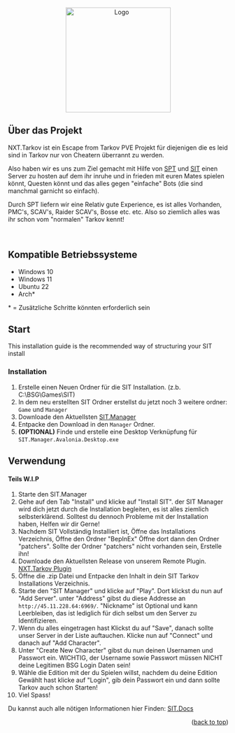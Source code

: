 <a name="readme-top"></a>

<!-- PROJECT LOGO -->
<br />
<div align="center">
  <a>
    <img src="https://github.com/stayintarkov/SIT.Manager.Avalonia/blob/master/SIT.Manager/Assets/sit-logo-5.png?raw=true" alt="Logo" height="240">
  </a>
</div>

<!-- ABOUT THE PROJECT -->
## Über das Projekt

NXT.Tarkov ist ein Escape from Tarkov PVE Projekt für diejenigen die es leid sind in Tarkov nur von Cheatern überrannt zu werden.<p>
Also haben wir es uns zum Ziel gemacht mit Hilfe von [SPT](https://sp-tarkov.com/) und [SIT](https://docs.stayintarkov.com/en/index.html) einen Server zu hosten auf dem ihr inruhe und in frieden
mit euren Mates spielen könnt, Questen könnt und das alles gegen "einfache" Bots (die sind manchmal garnicht so einfach).<p>
Durch SPT liefern wir eine Relativ gute Experience, es ist alles Vorhanden, PMC's, SCAV's, Raider SCAV's, Bosse etc. etc. Also so ziemlich alles was ihr schon vom "normalen" Tarkov kennt!<p>

<br>

## Kompatible Betriebssysteme

* Windows 10
* Windows 11
* Ubuntu 22
 * Arch*

\* = Zusätzliche Schritte könnten erforderlich sein

<!-- GETTING STARTED -->
## Start

This installation guide is the recommended way of structuring your SIT install

### Installation

1. Erstelle einen Neuen Ordner für die SIT Installation. (z.b. C:\BSG\Games\SIT)
2. In dem neu erstellten SIT Ordner erstellst du jetzt noch 3 weitere ordner: `Game` und `Manager`
3. Downloade den Aktuellsten [SIT.Manager](https://github.com/stayintarkov/SIT.Manager.Avalonia/releases/latest)
4. Entpacke den Download in den `Manager` Ordner.
5. <b>(OPTIONAL)</b> Finde und erstelle eine Desktop Verknüpfung für `SIT.Manager.Avalonia.Desktop.exe`


<!-- USAGE -->
## Verwendung
#### Teils W.I.P
1. Starte den SIT.Manager
2. Gehe auf den Tab "Install" und klicke auf "Install SIT". der SIT Manager wird dich jetzt durch die Installation begleiten, es ist alles ziemlich selbsterklärend. Solltest du dennoch Probleme mit der Installation haben, Helfen wir dir Gerne!
3. Nachdem SIT Vollständig Installiert ist, Öffne das Installations Verzeichnis, Öffne den Ordner "BepInEx" Öffne dort dann den Ordner "patchers". Sollte der Ordner "patchers" nicht vorhanden sein, Erstelle ihn!
4. Downloade den Aktuellsten Release von unserem Remote Plugin. [NXT.Tarkov Plugin](https://github.com/xRiddiK/NXT.Tarkov/releases)
5. Öffne die .zip Datei und Entpacke den Inhalt in dein SIT Tarkov Installations Verzeichnis.
6. Starte den "SIT Manager" und klicke auf "Play". Dort klickst du nun auf "Add Server". unter "Address" gibst du diese Addresse an `http://45.11.228.64:6969/`. "Nickname" ist Optional und kann Leerbleiben, das ist lediglich für dich selbst um den Server zu Identifizieren.
7. Wenn du alles eingetragen hast Klickst du auf "Save", danach sollte unser Server in der Liste auftauchen. Klicke nun auf "Connect" und danach auf "Add Character".
8. Unter "Create New Character" gibst du nun deinen Usernamen und Passwort ein. WICHTIG, der Username sowie Passwort müssen NICHT deine Legitimen BSG Login Daten sein!
9. Wähle die Edition mit der du Spielen willst, nachdem du deine Edition Gewählt hast klicke auf "Login", gib dein Passwort ein und dann sollte Tarkov auch schon Starten!
10. Viel Spass!


Du kannst auch alle nötigen Informationen hier Finden: [SIT.Docs](https://docs.stayintarkov.com)

<!--_For questions about usage and support please refer to the [SIT Discord](https://discord.gg/f4CN4n3nP2) for now_-->


<p align="right">(<a href="#readme-top">back to top</a>)</p>
